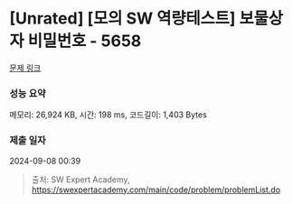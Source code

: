 # [Unrated] [모의 SW 역량테스트] 보물상자 비밀번호 - 5658 

[문제 링크](https://swexpertacademy.com/main/code/problem/problemDetail.do?contestProbId=AWXRUN9KfZ8DFAUo) 

### 성능 요약

메모리: 26,924 KB, 시간: 198 ms, 코드길이: 1,403 Bytes

### 제출 일자

2024-09-08 00:39



> 출처: SW Expert Academy, https://swexpertacademy.com/main/code/problem/problemList.do